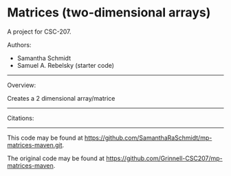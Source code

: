 # Matrices (two-dimensional arrays)

A project for CSC-207.

Authors:

* Samantha Schmidt
* Samuel A. Rebelsky (starter code)

---

Overview:

Creates a 2 dimensional array/matrice

---

Citations:

---

This code may be found at <https://github.com/SamanthaRaSchmidt/mp-matrices-maven.git>. 

The original code may be found at <https://github.com/Grinnell-CSC207/mp-matrices-maven>.
